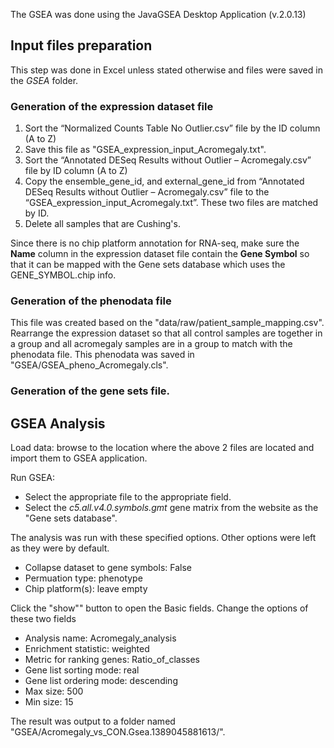 The GSEA was done using the JavaGSEA Desktop Application (v.2.0.13)  

Input files preparation
-----------------------------------
This step was done in Excel unless stated otherwise and files were saved in the *GSEA* folder.

### Generation of the expression dataset file

1.  Sort the “Normalized Counts Table No Outlier.csv” file by the ID column (A to Z)
4.  Save this file as "GSEA_expression_input_Acromegaly.txt".
3.  Sort the “Annotated DESeq Results without Outlier – Acromegaly.csv” file by ID column (A to Z)
4.	Copy the ensemble_gene_id, and external_gene_id from “Annotated DESeq Results without Outlier – Acromegaly.csv” file to the “GSEA_expression_input_Acromegaly.txt”.  These two files are matched by ID.
5.  Delete all samples that are Cushing's.

Since there is no chip platform annotation for RNA-seq, make sure the **Name** column in the expression dataset file contain the **Gene Symbol** so that it can be mapped with the Gene sets database which uses the GENE_SYMBOL.chip info.

### Generation of the phenodata file

This file was created based on the "data/raw/patient_sample_mapping.csv".  Rearrange the expression dataset so that all control samples are together in a group and all acromegaly samples are in a group to match with the phenodata file.  This phenodata was saved in "GSEA/GSEA_pheno_Acromegaly.cls".

### Generation of the gene sets file.  

GSEA Analysis
-------------------------
Load data: browse to the location where the above 2 files are located and import them to GSEA application.

Run GSEA: 
- Select the appropriate file to the appropriate field. 
- Select the *c5.all.v4.0.symbols.gmt* gene matrix from the website as the "Gene sets database".

The analysis was run with these specified options. Other options were left as they were by default.

- Collapse dataset to gene symbols: False
- Permuation type: phenotype
- Chip platform(s): leave empty

Click the "show"" button to open the Basic fields.  Change the options of these two fields

- Analysis name: Acromegaly_analysis
- Enrichment statistic: weighted
- Metric for ranking genes: Ratio_of_classes
- Gene list sorting mode: real
- Gene list ordering mode: descending
- Max size: 500
- Min size: 15

The result was output to a folder named "GSEA/Acromegaly_vs_CON.Gsea.1389045881613/".
